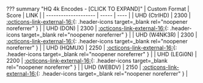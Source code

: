??? summary "HQ 4k Encodes - [CLICK TO EXPAND]"
    | Custom Format        | Score | LINK |
    | -------------------- | ----- | ---- |
    | UHD (CtrlHD)         | 2300  | [:octicons-link-external-16:](https://raw.githubusercontent.com/TRaSH-/Guides/master/docs/json/radarr/uhd-ctrlhd.json){: .header-icons target=_blank rel="noopener noreferrer" } |
    | UHD (DON)            | 2300  | [:octicons-link-external-16:](https://raw.githubusercontent.com/TRaSH-/Guides/master/docs/json/radarr/uhd-don.json){: .header-icons target=_blank rel="noopener noreferrer" } |
    | UHD (W4NK3R)         | 2300  | [:octicons-link-external-16:](https://raw.githubusercontent.com/TRaSH-/Guides/master/docs/json/radarr/uhd-w4nk3r.json){: .header-icons target=_blank rel="noopener noreferrer" } |
    | UHD (HQMUX)          | 2250  | [:octicons-link-external-16:](https://raw.githubusercontent.com/TRaSH-/Guides/master/docs/json/radarr/uhd-hqmux.json){: .header-icons target=_blank rel="noopener noreferrer" } |
    | UHD (LEGi0N)         | 2200  | [:octicons-link-external-16:](https://raw.githubusercontent.com/TRaSH-/Guides/master/docs/json/radarr/uhd-legi0n.json){: .header-icons target=_blank rel="noopener noreferrer" } |
    | UHD (WEBDV)          | 2150  | [:octicons-link-external-16:](https://raw.githubusercontent.com/TRaSH-/Guides/master/docs/json/radarr/uhd-webdv.json){: .header-icons target=_blank rel="noopener noreferrer" } |
